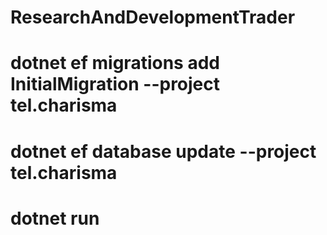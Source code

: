 # ResearchAndDevelopmentTrader

# dotnet ef migrations add InitialMigration --project tel.charisma
# dotnet ef database update --project tel.charisma

# dotnet run 

